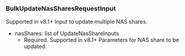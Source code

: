 ### BulkUpdateNasSharesRequestInput
Supported in v8.1+
  Input to update multiple NAS shares.

- nasShares: list of UpdateNasShareInputs
  - Required. Supported in v8.1+
      Parameters for NAS share to be updated.

